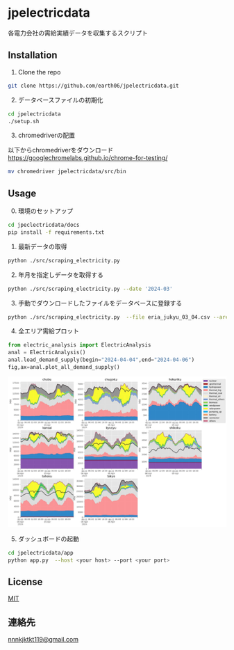# jpelectricdata

各電力会社の需給実績データを収集するスクリプト

## Installation

1. Clone the repo

```bash
git clone https://github.com/earth06/jpelectricdata.git
```

2. データベースファイルの初期化

```bash
cd jpelectricdata
./setup.sh
```

3. chromedriverの配置

以下からchromedriverをダウンロード
https://googlechromelabs.github.io/chrome-for-testing/

```bash
mv chromedriver jpelectricdata/src/bin
```


## Usage

0. 環境のセットアップ

```bash
cd jpeclectricdata/docs
pip install -f requirements.txt
```

1. 最新データの取得

```bash
python ./src/scraping_electricity.py 
```

2. 年月を指定しデータを取得する

```bash
python ./src/scraping_electricity.py --date '2024-03'
```


3. 手動でダウンロードしたファイルをデータベースに登録する

```bash
python ./src/scraping_electricity.py  --file eria_jukyu_03_04.csv --area_name 'xxxx'
```

4. 全エリア需給プロット

```python
from electric_analysis import ElectricAnalysis
anal = ElectricAnalysis()
anal.load_demand_supply(begin="2024-04-04",end="2024-04-06")
fig,ax=anal.plot_all_demand_supply()
``` 

![sample](./example/all_area_demand_supply.jpg)


5. ダッシュボードの起動

```bash
cd jpelectricdata/app
python app.py  --host <your host> --port <your port>
```

## License

[MIT](https://choosealicense.com/licenses/mit/)

## 連絡先

nnnkjktkt119@gmail.com

